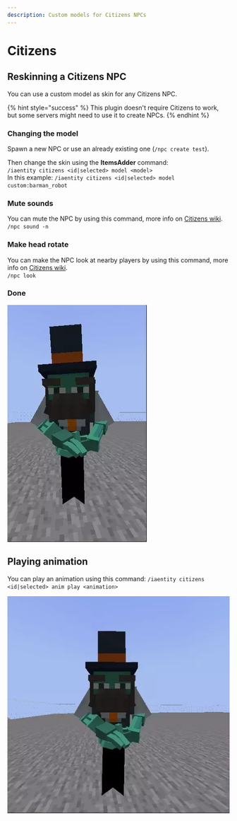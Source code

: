 ```yaml
---
description: Custom models for Citizens NPCs
---
```


# Citizens

## Reskinning a Citizens NPC

You can use a custom model as skin for any Citizens NPC.

{% hint style="success" %}
This plugin doesn't require Citizens to work, but some servers might need to use it to create NPCs.
{% endhint %}

### Changing the model

Spawn a new NPC or use an already existing one (`/npc create test`).

Then change the skin using the **ItemsAdder** command:\
`/iaentity citizens <id|selected> model <model>`\
In this example: `/iaentity citizens <id|selected> model custom:barman_robot`

### Mute sounds

You can mute the NPC by using this command, more info on [Citizens wiki](https://wiki.citizensnpcs.co/Commands).\
`/npc sound -n`

### Make head rotate

You can make the NPC look at nearby players by using this command, more info on [Citizens wiki](https://wiki.citizensnpcs.co/Commands).\
`/npc look`

### Done

![](../../../.gitbook/assets/ezgif-2-31a4557026.webp)

## Playing animation

You can play an animation using this command: `/iaentity citizens <id|selected> anim play <animation>`

![](../../../.gitbook/assets/ezgif.com-gif-maker.webp)
